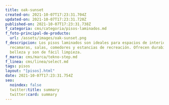 ```yaml
---
title: oak-sunset
created-on: 2021-10-07T17:23:31.704Z
updated-on: 2021-10-07T17:23:31.720Z
published-on: 2021-10-07T17:23:31.738Z
f_categoria: cms/categoria/pisos-laminados.md
f_foto-principal-de-producto:
  url: /assets/images/oak-sunset.png
f_descripcion: Los pisos laminados son ideales para espacios de interior como
  recamaras, salas, comedores y estancias de recreación. Ofrecen durabilidad,
  belleza y son de fácil limpieza.
f_marca: cms/marca/tekno-step.md
f_linea: cms/linea/select.md
tags: pisos
layout: "[pisos].html"
date: 2021-10-07T17:23:31.754Z
seo:
  noindex: false
  twitter:title: summary
  twitter:card: summary
---
```

